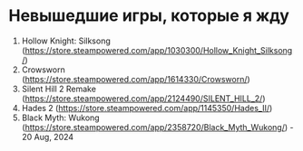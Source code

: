 # Невышедшие игры, которые я жду
1. Hollow Knight: Silksong (https://store.steampowered.com/app/1030300/Hollow_Knight_Silksong/)
2. Crowsworn (https://store.steampowered.com/app/1614330/Crowsworn/)
3. Silent Hill 2 Remake (https://store.steampowered.com/app/2124490/SILENT_HILL_2/)
4. Hades 2 (https://store.steampowered.com/app/1145350/Hades_II/)
5. Black Myth: Wukong (https://store.steampowered.com/app/2358720/Black_Myth_Wukong/) - 20 Aug, 2024

